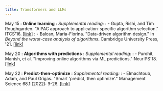 ```yaml
---
title: Transformers and LLMs
---
```


May 15
: **Online learning**
: *Supplemental reading:*
: - Gupta, Rishi, and Tim Roughgarden. "A PAC approach to application-specific algorithm selection." ITCS'16. [[link]](https://arxiv.org/pdf/1511.07147.pdf)
: - Balcan, Maria-Florina. "Data-driven algorithm design." In *Beyond the worst-case analysis of algorithms*. Cambridge University Press, '21. [[link]](https://arxiv.org/pdf/2011.07177.pdf)

May 20
: **Algorithms with predictions**
: *Supplemental reading:*
: - Purohit, Manish, et al. "Improving online algorithms via ML predictions." NeurIPS'18. [[link]](https://papers.nips.cc/paper/2018/file/73a427badebe0e32caa2e1fc7530b7f3-Paper.pdf)

May 22
: **Predict-then-optimize**
: *Supplemental reading:*
: - Elmachtoub, Adam, and Paul Grigas. "Smart 'predict, then optimize'." Management Science 68.1 (2022): 9-26. [[link]](https://pubsonline.informs.org/doi/pdf/10.1287/mnsc.2020.3922)
